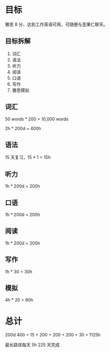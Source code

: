 # 目标

雅思 8 分，达到工作英语可用，可随便与歪果仁聊天。

## 目标拆解

1. 词汇
2. 语法
3. 听力
4. 阅读
5. 口语
6. 写作
7. 雅思模拟

## 词汇

50 words \* 200 = 10,000 words

2h \* 200d = 400h

## 语法

15 天复习，15 \* 1 = 15h

## 听力

1h \* 200d = 200h

## 口语

1h \* 200d = 200h

## 阅读

1h \* 200d = 200h

## 写作

1h \* 30 = 30h

## 模拟

4h \* 20 = 80h

# 总计

200d
400 + 15 + 200 + 200 + 200 + 30 = 1125h

最长路径每天 5h 225 天完成
